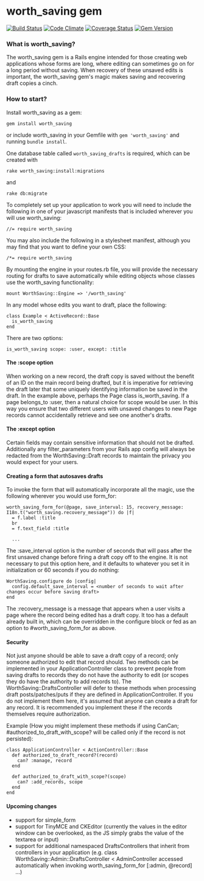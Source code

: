 # worth_saving gem

[![Build Status](https://travis-ci.org/johnnylaw/worth_saving.png)](http://travis-ci.org/johnnylaw/worth_saving)
[![Code Climate](https://codeclimate.com/github/johnnylaw/worth_saving.png)](https://codeclimate.com/github/johnnylaw/worth_saving)
[![Coverage Status](https://coveralls.io/repos/johnnylaw/worth_saving/badge.png)](https://coveralls.io/r/johnnylaw/worth_saving)
[![Gem Version](https://badge.fury.io/rb/worth_saving.png)](http://badge.fury.io/rb/worth_saving)

### What is worth_saving?

The worth_saving gem is a Rails engine intended for those creating web applications whose forms are long, where editing can sometimes go on for a long period without saving.  When recovery of these unsaved edits is important, the worth_saving gem's magic makes saving and recovering draft copies a cinch.

### How to start?

Install worth_saving as a gem:

    gem install worth_saving

or include worth_saving in your Gemfile with `gem 'worth_saving'` and running `bundle install`.

One database table called `worth_saving_drafts` is required, which can be created with

    rake worth_saving:install:migrations

and

    rake db:migrate

To completely set up your application to work you will need to include the following in one of your javascript manifests that is included wherever you will use worth_saving:

    //= require worth_saving

You may also include the following in a stylesheet manifest, although you may find that you want to define your own CSS:

    /*= require worth_saving

By mounting the engine in your routes.rb file, you will provide the necessary routing for drafts to save automatically while editing objects whose classes use the worth_saving functionality:

    mount WorthSaving::Engine => '/worth_saving'

In any model whose edits you want to draft, place the following:

    class Example < ActiveRecord::Base
      is_worth_saving
    end

There are two options:

    is_worth_saving scope: :user, except: :title

#### The :scope option

When working on a new record, the draft copy is saved without the benefit of an ID on the main record being drafted, but it is imperative for retrieving the draft later that some uniquely identifying information be saved in the draft.  In the example above, perhaps the Page class is_worth_saving.  If a page belongs_to :user, then a natural choice for scope would be user.  In this way you ensure that two different users with unsaved changes to new Page records cannot accidentally retrieve and see one another's drafts.

#### The :except option

Certain fields may contain sensitive information that should not be drafted.  Additionally any filter_parameters from your Rails app config will always be redacted from the WorthSaving::Draft records to maintain the privacy you would expect for your users.

#### Creating a form that autosaves drafts

To invoke the form that will automatically incorporate all the magic, use the following wherever you would use form_for:

    worth_saving_form_for(@page, save_interval: 15, recovery_message: I18n.t("worth_saving.recovery_message")) do |f|
      = f.label :title
      br
      = f.text_field :title

      ...


The :save_interval option is the number of seconds that will pass after the first unsaved change before firing a draft copy off to the engine.  It is not necessary to put this option here, and it defaults to whatever you set it in initialization or 60 seconds if you do nothing:

    WorthSaving.configure do |config|
      config.default_save_interval = <number of seconds to wait after changes occur before saving draft>
    end

The :recovery_message is a message that appears when a user visits a page where the record being edited has a draft copy.  It too has a default already built in, which can be overridden in the configure block or fed as an option to #worth_saving_form_for as above.

#### Security

Not just anyone should be able to save a draft copy of a record; only someone authorized to edit that record should.  Two methods can be implemented in your ApplicationController class to prevent people from saving drafts to records they do not have the authority to edit (or scopes they do have the authority to add records to).  The WorthSaving::DraftsController will defer to these methods when processing draft posts/patches/puts if they are defined in ApplicationController.  If you do not implement them here, it's assumed that anyone can create a draft for any record.  It is recommended you implement these if the records themselves require authorization.

Example (How you might implement these methods if using CanCan; #authorized_to_draft_with_scope? will be called only if the record is not persisted):

    class ApplicationController < ActionController::Base
      def authorized_to_draft_record?(record)
        can? :manage, record
      end

      def authorized_to_draft_with_scope?(scope)
        can? :add_records, scope
      end
    end

#### Upcoming changes
* support for simple_form
* support for TinyMCE and CKEditor (currently the values in the editor window can be overlooked, as the JS simply grabs the value of the textarea or input)
* support for additional namespaced DraftsControllers that inherit from controllers in your application (e.g. class WorthSaving::Admin::DraftsController < AdminController accessed automatically when invoking worth_saving_form_for [:admin, @record] ...)


